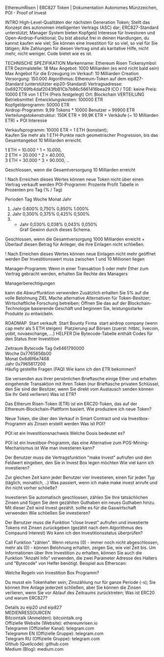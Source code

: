 EthereumRisen | ERC827 Token | Dokumentation
Autonomes Münzzeichen, POI - Proof of Invest

INTRO
High-Level-Qualitäten der nächsten Generation Token;
Stellt das Konzept des autonomen intelligenten Vertrags (ASC) dar;
ERC827-Standard unterstützt;
Manager System bieten Kopfgeld Interesse für Investoren und Open-Airdrop-Funktional;
Du bist absolut frei in deinen Handlungen, du kannst kaufen wie viel;
Sie können eine Investition für so viel, so viel für Sie tätigen;
Alle Zahlungen für diesen Vertrag sind als karitative Hilfe, nicht mehr, nicht weniger. Code bietet wie es ist.

TECHNISCHE SPEZIFIKATION
Markenname: Ethereum Risen
Tickersymbol: ETR
Dezimalstelle: 18
Max Angebot: 1000 Milliarden (es wird nicht bald sein)
Max Angebot für die Erzeugung im Verkauf: 10 Milliarden
Creation Versorgung: 150.000
Algorithmus: Ethereum-Token auf dem eip827-Standard (unterstützter eip20-Standard)
Vertragsadresse: 0x6927C69fb4daf2043fbB1Cb7b86c5661416bea29
ICO / TGE: keine
Preis: 10000 ETR von 1 ETH (Preis festgelegt)
Ort: Blockchain
VERTEILUNG
Betriebsmittel:
Entwicklungskosten: 100000 ETR  
Kopfgeldprogramm: 50000 ETR  
Airdrop-Programm: 9,99 Tokens * 10000 Benutzer = 99900 ETR  
Verteilungstokenstruktur: 150K ETR + 99,9K ETR + Verkäufe (~ 10 Milliarden ETR) + POI Interesse



Verkaufsprogramm:
10000 ETR = 1 ETH (konstant);  
Kaufen Sie mehr als 1 ETH-Punkte nach geometrischer Progression, bis das Gesamtangebot 10 Milliarden erreicht.

1 ETH = 10.000 ^ 1 = 10.000,  
2 ETH = 20.000 ^ 2 = 40.000,  
3 ETH = 30.000 ^ 3 = 90.000,
..  


Geschlossen, wenn die Gesamtversorgung 10 Milliarden erreicht

! Nach Erreichen dieses Wertes können neue Token nicht über einen Vertrag verkauft werden
POI-Programm:
Prozente Profit Tabelle in Prozenten pro Tag (% / Tag)

Perioden Tag Woche Monat Jahr
1. Jahr 0.600% 0,750% 0,850% 1.000%  
2. Jahr 0,300% 0,375% 0,425% 0,500%  
3. + Jahr 0,030% 0,038% 0,043% 0,050%  
Graf Gewinn durch dieses Schema.

Geschlossen, wenn die Gesamtversorgung 1000 Milliarden erreicht + Überlauf diesen Betrag für Anleger, die ihre Einlagen nicht schließen.

! Nach Erreichen dieses Wertes können neue Einlagen nicht mehr geöffnet werden
Der Investitionswert muss zwischen 1 und 10 Millionen liegen

Manager-Programm:
Wenn in einer Transaktion 5 oder mehr Ether zum Vertrag gebracht werden, erhalten Sie Rechte des Managers

Managerberechtigungen

kann die Abwurffunktion verwenden
Zusätzlich erhalten Sie 5% auf die volle Belohnung
ZIEL
Mache alternative Alternativen für Token-Besitzer; Wirtschaftliche Forschung betreiben; Öffnen Sie das auf der Blockchain-Technologie basierende Geschäft und beginnen Sie, leistungsstarke Produkte zu entwickeln.

ROADMAP
 Start verkauft
 Start Bounty Firma
 start airdrop company (wenn cap mehr als 5 ETH steigen)
 Platzierung auf Börsen (zuerst: hitbtc, livecoin, yobit, novaexchange, ...)
HELFER
Die Bytecode-Tabelle enthält Codes für den Status Ihrer Investition

Zeitraum Bytecode
Tag 0x6461790000  
Woche 0x7765656b00  
Monat 0x6d6f6e7468  
Jahr 0x7965617200  
Häufig gestellte Fragen (FAQ)
Wie kann ich den ETR bekommen?

Sie versenden aus Ihrer persönlichen Brieftasche einige Ether und erhalten eingehende Transaktion mit Ihren Token (nur Brieftasche privaten Schlüssel, den Sie sind der Besitzer, wenn Sie direkt vom Austausch senden können Sie Ihr Geld verlieren)
Was ist ETR?

Das Etherum Risen-Token (ETR) ist ein ERC20-Token, das auf der Ethereum-Blockchain-Plattform basiert.
Wie produziere ich neue Token?

Neue Token, die über den Verkauf in Smart Contract und via Investbox-Programm als Zinsen erstellt werden
Was ist POI?

POI ist ein Investitionsnachweis
Welche Dosis bedeutet es?

POI ist ein Investbox-Programm, das eine Alternative zum POS-Mining-Mechanismus ist
Wie man investieren kann?

Der Benutzer muss die Vertragsfunktion "make Invest" aufrufen und den Feldwert eingeben, den Sie in Invest Box legen möchten
Wie viel kann ich investieren?

Zur gleichen Zeit kann jeder Benutzer vier investieren, einen für jeden Typ (täglich, monatlich, ..)
Was passiert, wenn ich make make invest anrufe und ihn nicht vorher schließe?

Investieren Sie automatisch geschlossen, zählen Sie Ihre tatsächlichen Zinsen und fügen Sie dem gezählten Guthaben ein neues Guthaben hinzu. Mit dieser Zeit wird Invest gezählt. sollte es für die Gaswirtschaft verwenden
Wie schließen Sie investieren?

Der Benutzer muss die Funktion "close Invest" aufrufen und investierte Tokens mit Zinsen zurückgeben (gezählt nach dem Algorithmus des Compaund Interest)
Wo kann ich den Investitionsstatus überprüfen?

Call Funktion "zählen". Wenn returns (0) - immer noch nicht abgeschlossen, mehr als (0) - können Belohnung erhalten, zeigen Sie, wie viel Zeit bis.
Um Informationen über Ihre Investition zu erhalten, können Sie auch die Funktion "Anzahl Info" verwenden, die zwei Parameter Adresse des Halters und "Bytecode" von Helfer benötigt. Beispiel aus Etherscan:


Welche Regeln von Investition Box Programm?

Du musst ein Tokenhalter sein;
Zinszählung nur für ganze Periode (-s);
Sie können Ihre Anlage jederzeit schließen, aber Sie können die Zinsen verlieren, wenn Sie vor Ablauf des Zeitraums zurücktreten;
Was ist ERC20 und warum ERC827?

Details zu eip20 und eip827  
MEDIENRESSOURCEN  
Bitcointalk (Anmelden): bitcointalk.org  
Offizielle Website (Website): ethereumrisen.io  
Telegramm (Offizieller Kanal): telegram.com  
Telegramm EN (Offizielle Gruppe): telegram.com  
Telegram RU (Offizielle Gruppe): telegram.com  
Github (Quellcode): github.com  
Medium (Blog): medium.com  
